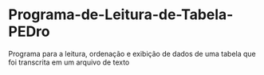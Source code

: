 # Programa-de-Leitura-de-Tabela-PEDro
Programa para a leitura, ordenação e exibição de dados de uma tabela que foi transcrita em um arquivo de texto
